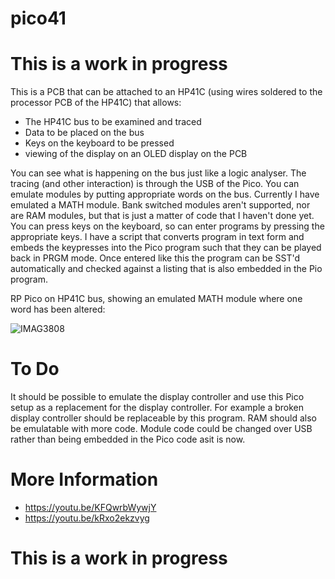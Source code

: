 # pico41

This is a work in progress
==========================

This is a PCB that can be attached to an HP41C (using wires soldered to the processor PCB of the HP41C) that allows:

* The HP41C bus to be examined and traced
* Data to be placed on the bus
* Keys on the keyboard to be pressed
* viewing of the display on an OLED display on the PCB

You can see what is happening on the bus just like a logic analyser. The tracing (and other interaction) is through the USB of the Pico.
You can emulate modules by putting appropriate words on the bus. Currently I have emulated a MATH module. Bank switched modules aren't supported, nor are RAM modules, but that is just a matter of code that I haven't done yet.
You can press keys on the keyboard, so can enter programs by pressing the appropriate keys. I have a script that converts program in text form and embeds the keypresses into the Pico program such that they can be played back in PRGM mode. Once entered like this the program can be SST'd automatically and checked against a listing that is also embedded in the Pio program.

RP Pico on HP41C bus, showing an emulated MATH module where one word has been altered:

![IMAG3808](https://github.com/blackjetrock/pico41/assets/31587992/99990ba1-36e3-475d-b32e-8eb049ce69e9)

To Do
=====

It should be possible to emulate the display controller and use this Pico setup as a replacement for the display controller. For example a broken display controller should be replaceable by this program.
RAM should also be emulatable with more code.
Module code could be changed over USB rather than being embedded in the Pico code asit is now.


More Information
================

* https://youtu.be/KFQwrbWywjY
* https://youtu.be/kRxo2ekzvyg

This is a work in progress
==========================
